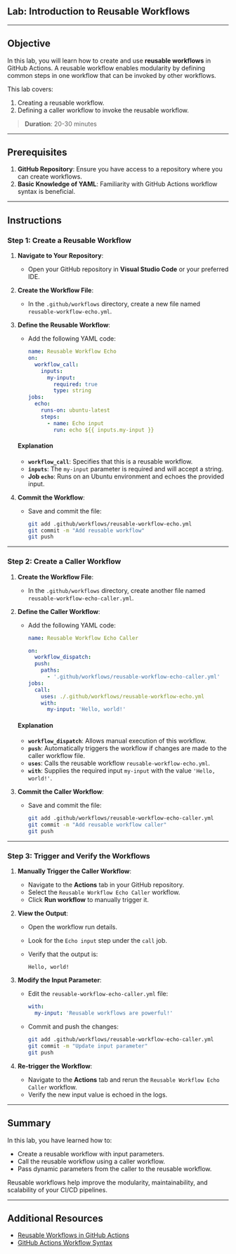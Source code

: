 ## Lab: Introduction to Reusable Workflows

---

## Objective

In this lab, you will learn how to create and use **reusable workflows** in GitHub Actions. A reusable workflow enables modularity by defining common steps in one workflow that can be invoked by other workflows.

This lab covers:

1. Creating a reusable workflow.
2. Defining a caller workflow to invoke the reusable workflow.

> **Duration**: 20-30 minutes

---

## Prerequisites

1. **GitHub Repository**: Ensure you have access to a repository where you can create workflows.
2. **Basic Knowledge of YAML**: Familiarity with GitHub Actions workflow syntax is beneficial.

---

## Instructions

### Step 1: Create a Reusable Workflow

1. **Navigate to Your Repository**:

   - Open your GitHub repository in **Visual Studio Code** or your preferred IDE.

2. **Create the Workflow File**:

   - In the `.github/workflows` directory, create a new file named `reusable-workflow-echo.yml`.

3. **Define the Reusable Workflow**:

   - Add the following YAML code:

     ```yaml
     name: Reusable Workflow Echo
     on:
       workflow_call:
         inputs:
           my-input:
             required: true
             type: string
     jobs:
       echo:
         runs-on: ubuntu-latest
         steps:
           - name: Echo input
             run: echo ${{ inputs.my-input }}
     ```

   #### Explanation

   - **`workflow_call`**: Specifies that this is a reusable workflow.
   - **`inputs`**: The `my-input` parameter is required and will accept a string.
   - **Job `echo`**: Runs on an Ubuntu environment and echoes the provided input.

4. **Commit the Workflow**:

   - Save and commit the file:

     ```bash
     git add .github/workflows/reusable-workflow-echo.yml
     git commit -m "Add reusable workflow"
     git push
     ```

---

### Step 2: Create a Caller Workflow

1. **Create the Workflow File**:

   - In the `.github/workflows` directory, create another file named `reusable-workflow-echo-caller.yml`.

2. **Define the Caller Workflow**:

   - Add the following YAML code:

     ```yaml
     name: Reusable Workflow Echo Caller

     on:
       workflow_dispatch:
       push:
         paths:
           - '.github/workflows/reusable-workflow-echo-caller.yml'
     jobs:
       call:
         uses: ./.github/workflows/reusable-workflow-echo.yml
         with:
           my-input: 'Hello, world!'
     ```

   #### Explanation

   - **`workflow_dispatch`**: Allows manual execution of this workflow.
   - **`push`**: Automatically triggers the workflow if changes are made to the caller workflow file.
   - **`uses`**: Calls the reusable workflow `reusable-workflow-echo.yml`.
   - **`with`**: Supplies the required input `my-input` with the value `'Hello, world!'`.

3. **Commit the Caller Workflow**:

   - Save and commit the file:

     ```bash
     git add .github/workflows/reusable-workflow-echo-caller.yml
     git commit -m "Add reusable workflow caller"
     git push
     ```

---

### Step 3: Trigger and Verify the Workflows

1. **Manually Trigger the Caller Workflow**:

   - Navigate to the **Actions** tab in your GitHub repository.
   - Select the `Reusable Workflow Echo Caller` workflow.
   - Click **Run workflow** to manually trigger it.

2. **View the Output**:

   - Open the workflow run details.
   - Look for the `Echo input` step under the `call` job.
   - Verify that the output is:

     ```plaintext
     Hello, world!
     ```

3. **Modify the Input Parameter**:

   - Edit the `reusable-workflow-echo-caller.yml` file:

     ```yaml
     with:
       my-input: 'Reusable workflows are powerful!'
     ```

   - Commit and push the changes:

     ```bash
     git add .github/workflows/reusable-workflow-echo-caller.yml
     git commit -m "Update input parameter"
     git push
     ```

4. **Re-trigger the Workflow**:
   - Navigate to the **Actions** tab and rerun the `Reusable Workflow Echo Caller` workflow.
   - Verify the new input value is echoed in the logs.

---

## Summary

In this lab, you have learned how to:

- Create a reusable workflow with input parameters.
- Call the reusable workflow using a caller workflow.
- Pass dynamic parameters from the caller to the reusable workflow.

Reusable workflows help improve the modularity, maintainability, and scalability of your CI/CD pipelines.

---

## Additional Resources

- [Reusable Workflows in GitHub Actions](https://docs.github.com/en/actions/using-workflows/reusing-workflows)
- [GitHub Actions Workflow Syntax](https://docs.github.com/en/actions/learn-github-actions/workflow-syntax-for-github-actions)
